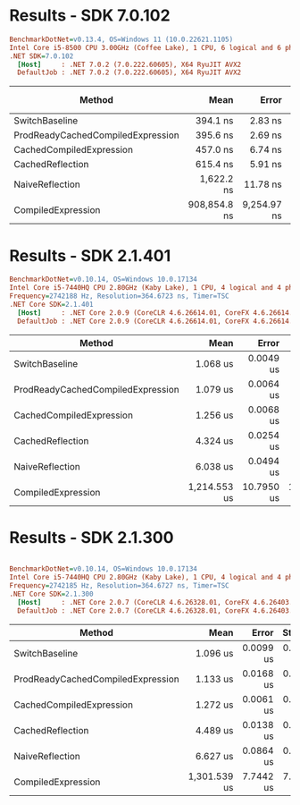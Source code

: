 # Results - SDK 7.0.102

``` ini
BenchmarkDotNet=v0.13.4, OS=Windows 11 (10.0.22621.1105)
Intel Core i5-8500 CPU 3.00GHz (Coffee Lake), 1 CPU, 6 logical and 6 physical cores
.NET SDK=7.0.102
  [Host]     : .NET 7.0.2 (7.0.222.60605), X64 RyuJIT AVX2
  DefaultJob : .NET 7.0.2 (7.0.222.60605), X64 RyuJIT AVX2
```
|                            Method |         Mean |       Error |      StdDev |          Max |    Ratio | RatioSD |   Gen0 |   Gen1 | Allocated | Alloc Ratio |
|---------------------------------- |-------------:|------------:|------------:|-------------:|---------:|--------:|-------:|-------:|----------:|------------:|
|                    SwitchBaseline |     394.1 ns |     2.83 ns |     2.64 ns |     399.7 ns |     1.00 |    0.00 | 0.0339 |      - |     160 B |        1.00 |
| ProdReadyCachedCompiledExpression |     395.6 ns |     2.69 ns |     2.51 ns |     400.9 ns |     1.00 |    0.01 | 0.0339 |      - |     160 B |        1.00 |
|          CachedCompiledExpression |     457.0 ns |     6.74 ns |     6.31 ns |     466.4 ns |     1.16 |    0.02 | 0.0339 |      - |     160 B |        1.00 |
|                  CachedReflection |     615.4 ns |     5.91 ns |     5.24 ns |     624.0 ns |     1.56 |    0.02 | 0.1011 |      - |     480 B |        3.00 |
|                   NaiveReflection |   1,622.2 ns |    11.78 ns |    11.02 ns |   1,644.2 ns |     4.12 |    0.05 | 0.1011 |      - |     480 B |        3.00 |
|                CompiledExpression | 908,854.8 ns | 9,254.97 ns | 8,657.10 ns | 918,399.4 ns | 2,306.25 |   25.39 | 5.8594 | 4.8828 |   29358 B |      183.49 |

# Results - SDK 2.1.401

``` ini
BenchmarkDotNet=v0.10.14, OS=Windows 10.0.17134
Intel Core i5-7440HQ CPU 2.80GHz (Kaby Lake), 1 CPU, 4 logical and 4 physical cores
Frequency=2742188 Hz, Resolution=364.6723 ns, Timer=TSC
.NET Core SDK=2.1.401
  [Host]     : .NET Core 2.0.9 (CoreCLR 4.6.26614.01, CoreFX 4.6.26614.01), 64bit RyuJIT
  DefaultJob : .NET Core 2.0.9 (CoreCLR 4.6.26614.01, CoreFX 4.6.26614.01), 64bit RyuJIT

```
|                            Method |         Mean |      Error |     StdDev |          Max |   Scaled | ScaledSD |  Gen 0 |  Gen 1 | Allocated |
|---------------------------------- |-------------:|-----------:|-----------:|-------------:|---------:|---------:|-------:|-------:|----------:|
|                    SwitchBaseline |     1.068 us |  0.0049 us |  0.0046 us |     1.075 us |     1.00 |     0.00 | 0.0496 |      - |     160 B |
| ProdReadyCachedCompiledExpression |     1.079 us |  0.0064 us |  0.0060 us |     1.086 us |     1.01 |     0.01 | 0.0496 |      - |     160 B |
|          CachedCompiledExpression |     1.256 us |  0.0068 us |  0.0064 us |     1.267 us |     1.18 |     0.01 | 0.0496 |      - |     160 B |
|                  CachedReflection |     4.324 us |  0.0254 us |  0.0237 us |     4.370 us |     4.05 |     0.03 | 0.1984 |      - |     640 B |
|                   NaiveReflection |     6.038 us |  0.0494 us |  0.0438 us |     6.103 us |     5.65 |     0.05 | 0.3510 |      - |    1120 B |
|                CompiledExpression | 1,214.553 us | 10.7950 us | 10.0977 us | 1,231.315 us | 1,137.00 |    10.27 | 9.7656 | 3.9063 |   34073 B |

# Results - SDK 2.1.300

``` ini

BenchmarkDotNet=v0.10.14, OS=Windows 10.0.17134
Intel Core i5-7440HQ CPU 2.80GHz (Kaby Lake), 1 CPU, 4 logical and 4 physical cores
Frequency=2742185 Hz, Resolution=364.6727 ns, Timer=TSC
.NET Core SDK=2.1.300
  [Host]     : .NET Core 2.0.7 (CoreCLR 4.6.26328.01, CoreFX 4.6.26403.03), 64bit RyuJIT
  DefaultJob : .NET Core 2.0.7 (CoreCLR 4.6.26328.01, CoreFX 4.6.26403.03), 64bit RyuJIT


```
|                            Method |         Mean |     Error |    StdDev |          Max |   Scaled | ScaledSD |  Gen 0 |  Gen 1 | Allocated |
|---------------------------------- |-------------:|----------:|----------:|-------------:|---------:|---------:|-------:|-------:|----------:|
|                    SwitchBaseline |     1.096 us | 0.0099 us | 0.0093 us |     1.109 us |     1.00 |     0.00 | 0.0496 |      - |     160 B |
| ProdReadyCachedCompiledExpression |     1.133 us | 0.0168 us | 0.0157 us |     1.151 us |     1.03 |     0.02 | 0.0496 |      - |     160 B |
|          CachedCompiledExpression |     1.272 us | 0.0061 us | 0.0054 us |     1.280 us |     1.16 |     0.01 | 0.0496 |      - |     160 B |
|                  CachedReflection |     4.489 us | 0.0138 us | 0.0129 us |     4.510 us |     4.09 |     0.04 | 0.1984 |      - |     640 B |
|                   NaiveReflection |     6.627 us | 0.0864 us | 0.0808 us |     6.740 us |     6.04 |     0.09 | 0.3510 |      - |    1120 B |
|                CompiledExpression | 1,301.539 us | 7.7442 us | 7.2440 us | 1,313.684 us | 1,187.23 |    11.71 | 9.7656 | 3.9063 |   34073 B |
